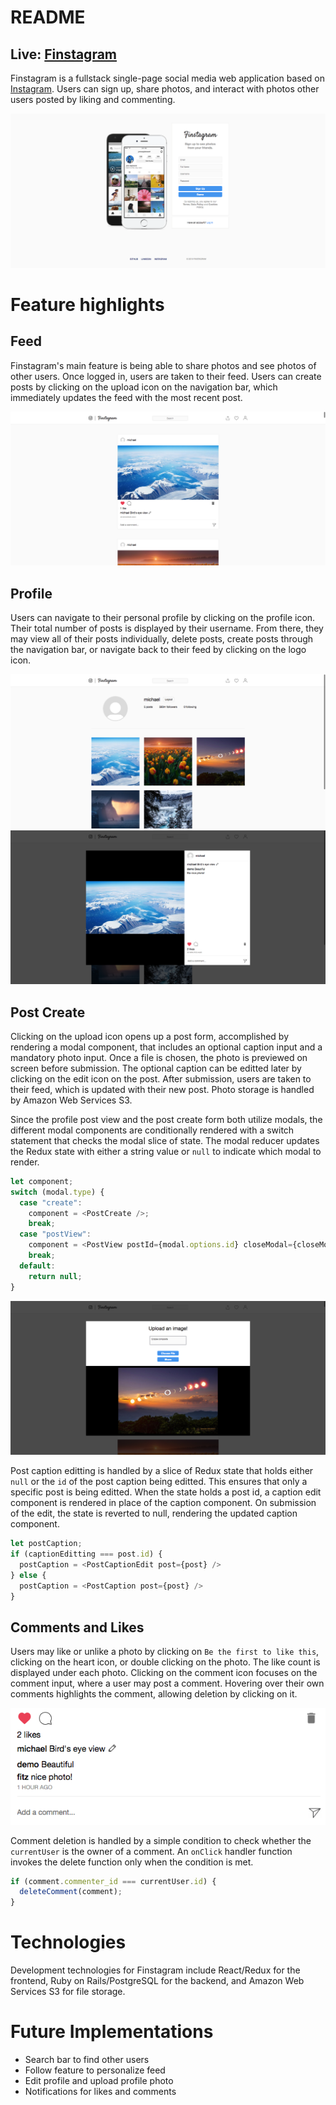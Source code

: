 # README

## Live: [Finstagram](https://finstagram-aa.herokuapp.com/#/ "Finstagram")

Finstagram is a fullstack single-page social media web application based on [Instagram](https://www.instagram.com/ "Instagram"). Users can sign up, share photos, and interact with photos other users posted by liking and commenting.

![](./readme_images/splash-ss.png)

# Feature highlights

## Feed

Finstagram's main feature is being able to share photos and see photos of other users. Once logged in, users are taken to their feed. Users can create posts by clicking on the upload icon on the navigation bar, which immediately updates the feed with the most recent post.

![](./readme_images/feed-ss.png)

## Profile

Users can navigate to their personal profile by clicking on the profile icon. Their total number of posts is displayed by their username. From there, they may view all of their posts individually, delete posts, create posts through the navigation bar, or navigate back to their feed by clicking on the logo icon.

![](./readme_images/profile-ss.png)
![](./readme_images/postview-ss.png)

## Post Create

Clicking on the upload icon opens up a post form, accomplished by rendering a modal component, that includes an optional caption input and a mandatory photo input. Once a file is chosen, the photo is previewed on screen before submission. The optional caption can be editted later by clicking on the edit icon on the post. After submission, users are taken to their feed, which is updated with their new post. Photo storage is handled by Amazon Web Services S3.

Since the profile post view and the post create form both utilize modals, the different modal components are conditionally rendered with a switch statement that checks the modal slice of state. The modal reducer updates the Redux state with either a string value or `null` to indicate which modal to render.

```javascript
let component;
switch (modal.type) {
  case "create":
    component = <PostCreate />;
    break;
  case "postView":
    component = <PostView postId={modal.options.id} closeModal={closeModal} />;
    break;
  default:
    return null;
}
```

![](./readme_images/upload-ss.png)

Post caption editting is handled by a slice of Redux state that holds either `null` or the `id` of the post caption being editted. This ensures that only a specific post is being editted. When the state holds a post id, a caption edit component is rendered in place of the caption component. On submission of the edit, the state is reverted to null, rendering the updated caption component.

```javascript
let postCaption;
if (captionEditting === post.id) {
  postCaption = <PostCaptionEdit post={post} />
} else {
  postCaption = <PostCaption post={post} />
}
```

## Comments and Likes

Users may like or unlike a photo by clicking on `Be the first to like this`, clicking on the heart icon, or double clicking on the photo. The like count is displayed under each photo. Clicking on the comment icon focuses on the comment input, where a user may post a comment. Hovering over their own comments highlights the comment, allowing deletion by clicking on it.

![](./readme_images/comment-like-ss.png)

Comment deletion is handled by a simple condition to check whether the `currentUser` is the owner of a comment. An `onClick` handler function invokes the delete function only when the condition is met.

```javascript
if (comment.commenter_id === currentUser.id) {
  deleteComment(comment);
}
```

# Technologies

Development technologies for Finstagram include React/Redux for the frontend, Ruby on Rails/PostgreSQL for the backend, and Amazon Web Services S3 for file storage.

# Future Implementations

* Search bar to find other users
* Follow feature to personalize feed
* Edit profile and upload profile photo
* Notifications for likes and comments